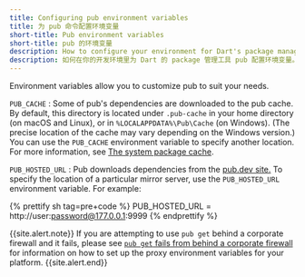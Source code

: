 ```yaml
---
title: Configuring pub environment variables
title: 为 pub 命令配置环境变量
short-title: Pub environment variables
short-title: pub 的环境变量
description: How to configure your environment for Dart's package management tool, pub.
description: 如何在你的开发环境里为 Dart 的 package 管理工具 pub 配置环境变量。
---
```


Environment variables allow you to customize pub to suit your needs.

`PUB_CACHE`
: Some of pub's dependencies are downloaded to the pub cache.
  By default, this directory is located under `.pub-cache`
  in your home directory (on macOS and Linux),
  or in `%LOCALAPPDATA%\Pub\Cache` (on Windows). (The precise location of the
  cache may vary depending on the Windows version.)
  You can use the `PUB_CACHE` environment
  variable to specify another location. For more information, see
  [The system package cache](/tools/pub/cmd/pub-get#the-system-package-cache).

`PUB_HOSTED_URL`
: Pub downloads dependencies from the [pub.dev site.]({{site.pub}})
  To specify the location of a particular mirror server,
  use the `PUB_HOSTED_URL` environment variable. For example:

{% prettify sh tag=pre+code %}
PUB_HOSTED_URL = http://user:password@177.0.0.1:9999
{% endprettify %}

{{site.alert.note}}
  If you are attempting to use `pub get` behind a corporate firewall
  and it fails, 
  please see [`pub get` fails from behind a corporate firewall][]
  for information on how to set up the proxy environment variables
  for your platform.
{{site.alert.end}}

[`pub get` fails from behind a corporate firewall]: /tools/pub/troubleshoot#pub-get-fails-from-behind-a-corporate-firewall
